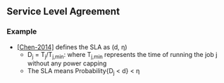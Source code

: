## Service Level Agreement

### Example
- [[Chen-2014]](../../papers/Chen14-IGCC-participate-in-grid.md) defines the SLA as (d, &eta;)
  - D<sub>j</sub> = T<sub>j</sub>/T<sub>j,min</sub>: where T<sub>j,min</sub> represents the time of running the job j without any power capping
  - The SLA means Probability{D<sub>j</sub> < d} < &eta;
